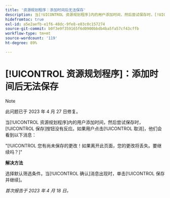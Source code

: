 ```yaml
---
title: '资源规划程序：添加时间后无法保存'
description: 当[!UICONTROL 资源规划程序]内的用户添加时间，然后尝试保存时，[!UICONTROL 保存]按钮没有反应。如果用户单击 [!UICONTROL 取消]，则用户会看到有关未保存更改的消息。
hidefromtoc: true
exl-id: a5e2aefb-e1f6-48dc-9fe8-e03c0c157274
source-git-commit: b0f3e9f359165f6d0900bbdb4ba5fa57cf43cffb
workflow-type: tm+mt
source-wordcount: '119'
ht-degree: 89%

---
```


# [!UICONTROL 资源规划程序]：添加时间后无法保存

>[!NOTE]
>
>此问题已于 2023 年 4 月 27 日修复。

当[!UICONTROL 资源规划程序]内的用户添加时间，然后尝试保存时，[!UICONTROL 保存]按钮没有反应。如果用户点击[!UICONTROL 取消]，他们会看到以下消息：

&quot;[!UICONTROL 您有尚未保存的更改！如果离开此页面，您的更改将丢失。要继续吗？]&quot;

**解决方法**

选择默认筛选条件。当[!UICONTROL 确认]消息出现时，单击[!UICONTROL 保存并继续]。

_首次报告于 2023 年 4 月 18 日。_

